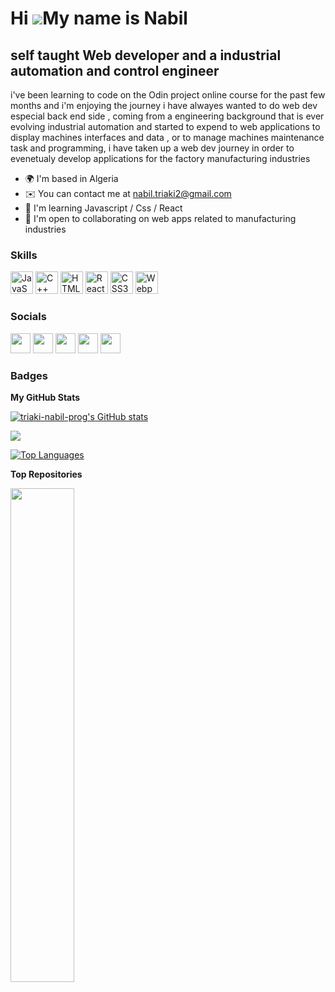 Hi ![](https://user-images.githubusercontent.com/18350557/176309783-0785949b-9127-417c-8b55-ab5a4333674e.gif)My name is Nabil
=============================================================================================================================

self taught Web developer and a industrial automation and control engineer
--------------------------------------------------------------------------

i've been learning to code on the Odin project online course for the past few months and i'm enjoying the journey i have alwayes wanted to do web dev especial back end side , coming from a engineering background that is ever evolving industrial automation and started to expend to web applications to display machines interfaces and data , or to manage machines maintenance task and programming, i have taken up a web dev journey in order to evenetualy develop applications for the factory manufacturing industries

* 🌍  I'm based in Algeria
* ✉️  You can contact me at [nabil.triaki2@gmail.com](mailto:nabil.triaki2@gmail.com)
* 🧠  I'm learning Javascript / Css / React
* 🤝  I'm open to collaborating on web apps related to manufacturing industries

### Skills

<p align="left">
<a href="https://developer.mozilla.org/en-US/docs/Web/JavaScript" target="_blank" rel="noreferrer"><img src="https://raw.githubusercontent.com/danielcranney/readme-generator/main/public/icons/skills/javascript-colored.svg" width="36" height="36" alt="JavaScript" /></a>
<a href="https://docs.microsoft.com/en-us/cpp/?view=msvc-170" target="_blank" rel="noreferrer"><img src="https://raw.githubusercontent.com/danielcranney/readme-generator/main/public/icons/skills/cplusplus-colored.svg" width="36" height="36" alt="C++" /></a>
<a href="https://developer.mozilla.org/en-US/docs/Glossary/HTML5" target="_blank" rel="noreferrer"><img src="https://raw.githubusercontent.com/danielcranney/readme-generator/main/public/icons/skills/html5-colored.svg" width="36" height="36" alt="HTML5" /></a>
<a href="https://reactjs.org/" target="_blank" rel="noreferrer"><img src="https://raw.githubusercontent.com/danielcranney/readme-generator/main/public/icons/skills/react-colored.svg" width="36" height="36" alt="React" /></a>
<a href="https://www.w3.org/TR/CSS/#css" target="_blank" rel="noreferrer"><img src="https://raw.githubusercontent.com/danielcranney/readme-generator/main/public/icons/skills/css3-colored.svg" width="36" height="36" alt="CSS3" /></a>
<a href="https://webpack.js.org/" target="_blank" rel="noreferrer"><img src="https://raw.githubusercontent.com/danielcranney/readme-generator/main/public/icons/skills/webpack-colored.svg" width="36" height="36" alt="Webpack" /></a>
</p>

### Socials

<p align="left"> <a href="https://discord.com/users/Nabil Triaki#7984" target="_blank" rel="noreferrer"><img src="https://raw.githubusercontent.com/danielcranney/readme-generator/main/public/icons/socials/discord.svg" width="32" height="32" /></a> <a href="https://www.facebook.com/na.bilus.562" target="_blank" rel="noreferrer"><img src="https://raw.githubusercontent.com/danielcranney/readme-generator/main/public/icons/socials/facebook.svg" width="32" height="32" /></a> <a href="https://www.github.com/triaki-nabil-prog" target="_blank" rel="noreferrer"><img src="https://raw.githubusercontent.com/danielcranney/readme-generator/main/public/icons/socials/github.svg" width="32" height="32" /></a> <a href="http://www.instagram.com/nabil_triaki/" target="_blank" rel="noreferrer"><img src="https://raw.githubusercontent.com/danielcranney/readme-generator/main/public/icons/socials/instagram.svg" width="32" height="32" /></a> <a href="https://www.linkedin.com/in/triaki-nabil-87a9a9189/" target="_blank" rel="noreferrer"><img src="https://raw.githubusercontent.com/danielcranney/readme-generator/main/public/icons/socials/linkedin.svg" width="32" height="32" /></a></p>

### Badges

<b>My GitHub Stats</b>

<a href="http://www.github.com/triaki-nabil-prog"><img src="https://github-readme-stats.vercel.app/api?username=triaki-nabil-prog&show_icons=true&hide=&count_private=true&title_color=444e59&text_color=0891b2&icon_color=ffffff&bg_color=ffffff&hide_border=true&show_icons=true" alt="triaki-nabil-prog's GitHub stats" /></a>

<a href="http://www.github.com/triaki-nabil-prog"><img src="https://github-readme-streak-stats.herokuapp.com/?user=triaki-nabil-prog&stroke=0891b2&background=ffffff&ring=444e59&fire=444e59&currStreakNum=0891b2&currStreakLabel=444e59&sideNums=0891b2&sideLabels=0891b2&dates=0891b2&hide_border=true" /></a>

<a href="https://github.com/triaki-nabil-prog" align="left"><img src="https://github-readme-stats.vercel.app/api/top-langs/?username=triaki-nabil-prog&langs_count=10&title_color=444e59&text_color=0891b2&icon_color=ffffff&bg_color=ffffff&hide_border=true&locale=en&custom_title=Top%20%Languages" alt="Top Languages" /></a>

<b>Top Repositories</b>

<div width="100%" align="center"><a href="https://github.com/triaki-nabil-prog/ToDo-List" align="left"><img align="left" width="45%" src="https://github-readme-stats.vercel.app/api/pin/?username=triaki-nabil-prog&repo=ToDo-List&title_color=444e59&text_color=0891b2&icon_color=ffffff&bg_color=ffffff&hide_border=true&locale=en" /></a></div><br /><br /><br /><br /><br /><br /><br />
